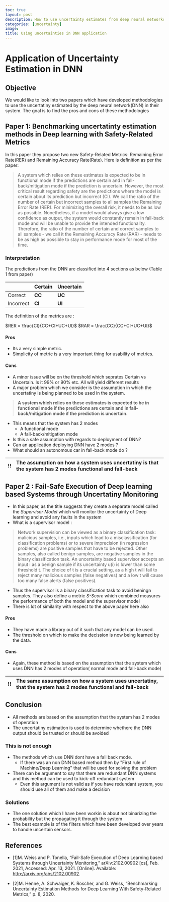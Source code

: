 ```yaml
---
toc: true
layout: post
description: How to use uncertainty estimates from deep neural networks
categories: [uncertainty]
image: 
title: Using uncertainties in DNN application
---
```


# Application of Uncertainty Estimation in DNN

## Objective 
We would like to look into two papers which have developed methodologies to use the uncertatiny estimated by the deep neural network(DNN) in their system.
The goal is to find the pros and cons of these methodologies

## Paper 1: Benchmarking uncertatinty estimation methods in Deep learning with Safety-Related Metrics
In this paper they propose two new Safety-Related Metrics: Remaining Error Rate(RER) and Remaining Accuracy Rate(Rate). Here is definition as per the paper:
> A system which relies on these estimates is expected to be in functional mode if the predictions are certain and in fall-back/mitigation mode 
if the prediction is uncertain. However, the most critical result regarding safety are the predictions where the model is
certain about its prediction but incorrect (CI). We call the ratio of the number of certain but
incorrect samples to all samples the Remaining Error Rate (RER). For minimizing the overall risk, it needs to be as low
as possible. Nonetheless, if a model would always give a low confidence as output, the system would constantly remain in
fall-back mode and will be unable to provide the intended functionality. Therefore, the ratio of the number of certain
and correct samples to all samples - we call it the Remaining Accuracy Rate (RAR) - needs to be as high as possible
to stay in performance mode for most of the time.

### Interpretation
The predictions from the DNN are classified into 4 sections as below (Table 1 from paper)

| | Certain | Uncertain |
|-|-|-|
| Correct | **CC** | **UC** |
| Incorrect | **CI** | **UI** |

The definition of the metrics are :

$RER = \frac{CI}{CC+CI+UC+UI}$
$RAR = \frac{CC}{CC+CI+UC+UI}$

#### Pros
* Its a very simple metric. 
* Simplicity of metric is a very important thing for usability of metrics. 

#### Cons
* A minor issue will be on the threshold which seprates Certain vs Uncertain. Is it 99% or 90% etc. All will yield different results
* A major problem which we consider is the assumption in which the uncertatiny is being planned to be used in the system. 
> **A system which relies on these estimates is expected to be in functional mode if the predictions are certain and in fall-back/mitigation mode 
if the prediction is uncertain.** 
* This means that the system has 2 modes
    - A functional mode
    - A fall-back/mitigation mode
* Is this a safe assumption with regards to deployment of DNN?
*  Can an application deploying DNN have 2 modes ?
*  What should an autonomous car in fall-back mode do ?


:bangbang: | The assumption on how a system uses uncertatiny is that the system has 2 modes functional and fall-back |
:-: | :- |

## Paper 2 : Fail-Safe Execution of Deep learning based Systems through Uncertatiny Monitoring
* In this paper, as the title suggests they create a separate model called the *Supervisor Model* which will monitor the uncertainty of Deep learning and 
avoid any faults in the system
* What is a supervisor model :
> Network supervision can be viewed as a binary classification task: malicious samples, i.e., inputs which lead to a misclassification
>  (for classification problems) or to severe
imprecision (in regression problems) are positive samples that have to be rejected. Other samples, also called benign samples,
are negative samples in the binary classification task. An uncertainty based supervisor accepts an input i as a benign
sample if its uncertainty u(i) is lower than some threshold t. The choice of t is a crucial setting, as a high t will fail to
reject many malicious samples (false negatives) and a low t  will cause too many false alerts (false positives).

* Thus the supervisor is a binary classification task to avoid beningn samples. They also define a metric *S-Score* which combined measures the performance
of both the model and the supervisor model
* There is lot of similarity with respect to the above paper here also

#### Pros
* They have made a library out of it such that any model can be used.
* The threshold on which to make the decission is now being learned by the data.

#### Cons
* Again, these method is based on the assumption that the system which uses DNN has 2 modes of operation( normal mode and fall-back mode)


:bangbang: | The same assumption on how a system uses uncertatiny, that the system has 2 modes functional and fall-back |
:---: | :--- |

## Conclusion

* All methods are based on the assumption that the system has 2 modes of operation
* The uncertatiny estimation is used to determine whethere the DNN output should be trusted or should be avoided

### This is not enough
* The methods which use DNN dont have a fall back mode. 
    * If there was an non DNN based method then by "First rule of Machine/Deep Learning" that will be used for solving the problem
* There can be argument to say that there are redundant DNN systems and this method can be used to kick-off redundant system
    * Even this argument is not valid as if you have redundant system, you should use all of them and make a decision

### Solutions
* The one solution which I have been workin is about not binarizing the probability but the propagating it through the system
* The best example is of the filters which have been developed over years to handle uncertain sensors.




## References
- [1]M. Weiss and P. Tonella, “Fail-Safe Execution of Deep Learning based Systems through Uncertainty Monitoring,” arXiv:2102.00902 [cs], Feb. 2021, 
Accessed: Apr. 13, 2021. [Online]. Available: http://arxiv.org/abs/2102.00902.

- [2]M. Henne, A. Schwaiger, K. Roscher, and G. Weiss, “Benchmarking Uncertainty Estimation Methods for Deep Learning With Safety-Related Metrics,” p. 8, 2020.

